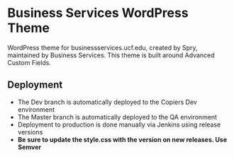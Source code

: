 # Business Services WordPress Theme

WordPress theme for businessservices.ucf.edu, created by Spry, maintained by Business Services.
This theme is built around Advanced Custom Fields.

## Deployment

- The Dev branch is automatically deployed to the Copiers Dev environment
- The Master branch is automatically deployed to the QA environment
- Deployment to production is done manually via Jenkins using release versions
- **Be sure to update the style.css with the version on new releases. Use Semver**
